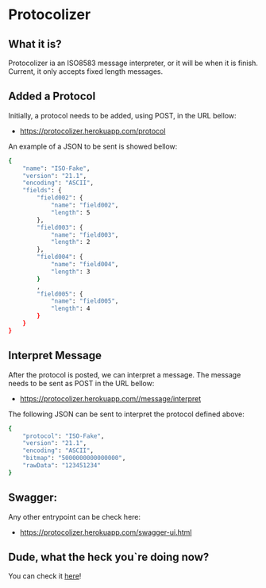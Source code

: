 # Protocolizer
## What it is?
Protocolizer ia an ISO8583 message interpreter, or it will be when it is finish.
Current, it only accepts fixed length messages.

## Added a Protocol
Initially, a protocol needs to be added, using POST, in the URL bellow:
- https://protocolizer.herokuapp.com/protocol

An example of a JSON to be sent is showed bellow:
```sh
{
    "name": "ISO-Fake",
    "version": "21.1",
    "encoding": "ASCII",
    "fields": {
        "field002": {
            "name": "field002",
            "length": 5
        },
        "field003": {
            "name": "field003",
            "length": 2
        },
        "field004": {
            "name": "field004",
            "length": 3
        }
        ,
        "field005": {
            "name": "field005",
            "length": 4
        }
    }
}
```

## Interpret Message
After the protocol is posted, we can interpret a message.
The message needs to be sent as POST in the URL bellow:
- https://protocolizer.herokuapp.com//message/interpret

The following JSON can be sent to interpret the protocol defined above:
```sh
{
    "protocol": "ISO-Fake",
    "version": "21.1",
    "encoding": "ASCII",
    "bitmap": "5000000000000000",
    "rawData": "123451234"
}
```

## Swagger:
Any other entrypoint can be check here:
- https://protocolizer.herokuapp.com/swagger-ui.html

## Dude, what the heck you`re doing now?
You can check it [here](https://share.clickup.com/b/h/6-13628508-2/bf4d531bf0b83d9)!
